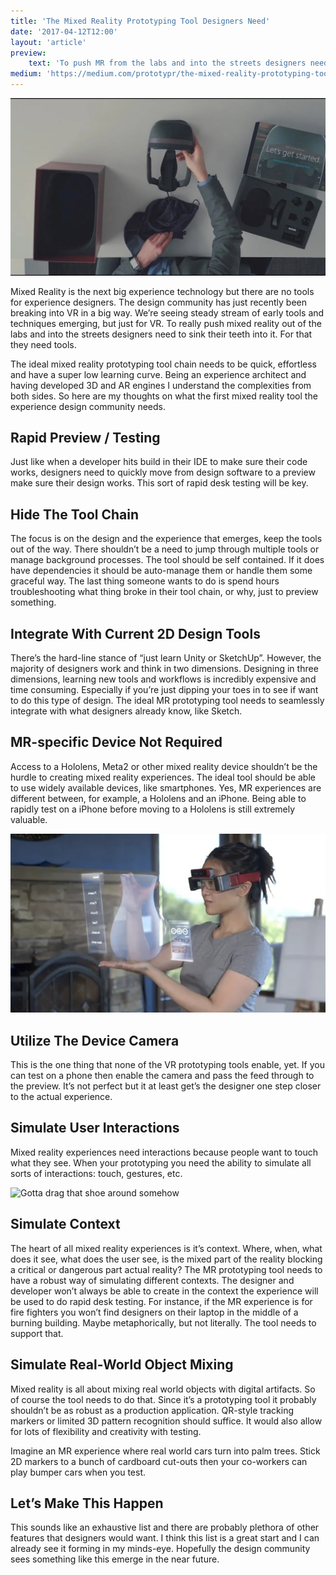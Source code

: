 ```yaml
---
title: 'The Mixed Reality Prototyping Tool Designers Need'
date: '2017-04-12T12:00'
layout: 'article'
preview:
    text: 'To push MR from the labs and into the streets designers need the right tools.'
medium: 'https://medium.com/prototypr/the-mixed-reality-prototyping-tool-designers-need-eb4f36045715'
---
```


![](./hero.jpg)

Mixed Reality is the next big experience technology but there are no tools for experience designers. The design community has just recently been breaking into VR in a big way. We’re seeing steady stream of early tools and techniques emerging, but just for VR. To really push mixed reality out of the labs and into the streets designers need to sink their teeth into it. For that they need tools.

The ideal mixed reality prototyping tool chain needs to be quick, effortless and have a super low learning curve. Being an experience architect and having developed 3D and AR engines I understand the complexities from both sides. So here are my thoughts on what the first mixed reality tool the experience design community needs.

## Rapid Preview / Testing
Just like when a developer hits build in their IDE to make sure their code works, designers need to quickly move from design software to a preview make sure their design works. This sort of rapid desk testing will be key.

## Hide The Tool Chain
The focus is on the design and the experience that emerges, keep the tools out of the way. There shouldn’t be a need to jump through multiple tools or manage background processes. The tool should be self contained. If it does have dependencies it should be auto-manage them or handle them some graceful way. The last thing someone wants to do is spend hours troubleshooting what thing broke in their tool chain, or why, just to preview something.

## Integrate With Current 2D Design Tools
There’s the hard-line stance of “just learn Unity or SketchUp”. However, the majority of designers work and think in two dimensions. Designing in three dimensions, learning new tools and workflows is incredibly expensive and time consuming. Especially if you’re just dipping your toes in to see if want to do this type of design. The ideal MR prototyping tool needs to seamlessly integrate with what designers already know, like Sketch.

## MR-specific Device Not Required
Access to a Hololens, Meta2 or other mixed reality device shouldn’t be the hurdle to creating mixed reality experiences. The ideal tool should be able to use widely available devices, like smartphones. Yes, MR experiences are different between, for example, a Hololens and an iPhone. Being able to rapidly test on a iPhone before moving to a Hololens is still extremely valuable.

![](./one.jpg "Goggles not required for rapid testing")

## Utilize The Device Camera
This is the one thing that none of the VR prototyping tools enable, yet. If you can test on a phone then enable the camera and pass the feed through to the preview. It’s not perfect but it at least get’s the designer one step closer to the actual experience.

## Simulate User Interactions
Mixed reality experiences need interactions because people want to touch what they see. When your prototyping you need the ability to simulate all sorts of interactions: touch, gestures, etc.

![](./two.gif "Gotta drag that shoe around somehow")

## Simulate Context
The heart of all mixed reality experiences is it’s context. Where, when, what does it see, what does the user see, is the mixed part of the reality blocking a critical or dangerous part actual reality? The MR prototyping tool needs to have a robust way of simulating different contexts. The designer and developer won’t always be able to create in the context the experience will be used to do rapid desk testing. For instance, if the MR experience is for fire fighters you won’t find designers on their laptop in the middle of a burning building. Maybe metaphorically, but not literally. The tool needs to support that.

## Simulate Real-World Object Mixing
Mixed reality is all about mixing real world objects with digital artifacts. So of course the tool needs to do that. Since it’s a prototyping tool it probably shouldn’t be as robust as a production application. QR-style tracking markers or limited 3D pattern recognition should suffice. It would also allow for lots of flexibility and creativity with testing.

Imagine an MR experience where real world cars turn into palm trees. Stick 2D markers to a bunch of cardboard cut-outs then your co-workers can play bumper cars when you test.

## Let’s Make This Happen
This sounds like an exhaustive list and there are probably plethora of other features that designers would want. I think this list is a great start and I can already see it forming in my minds-eye. Hopefully the design community sees something like this emerge in the near future.